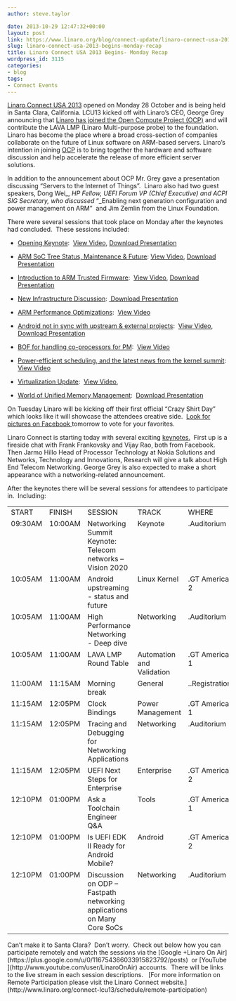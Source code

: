 ```yaml
---
author: steve.taylor

date: 2013-10-29 12:47:32+00:00
layout: post
link: https://www.linaro.org/blog/connect-update/linaro-connect-usa-2013-begins-monday-recap/
slug: linaro-connect-usa-2013-begins-monday-recap
title: Linaro Connect USA 2013 Begins- Monday Recap
wordpress_id: 3115
categories:
- blog
tags:
- Connect Events
---
```


[Linaro Connect USA 2013](http://www.linaro.org/connect-lcu13) opened on Monday 28 October and is being held in Santa Clara, California. LCU13 kicked off with Linaro’s CEO, George Grey announcing that [Linaro has joined the Open Compute Project (OCP)](http://www.linaro.org/news/linaro-brings-open-source-test-platform-to-open-compute-project/en/) and will contribute the LAVA LMP (Linaro Multi-purpose probe) to the foundation.  Linaro has become the place where a broad cross-section of companies collaborate on the future of Linux software on ARM-based servers. Linaro’s intention in joining [OCP](http://www.opencompute.org/) is to bring together the hardware and software discussion and help accelerate the release of more efficient server solutions. 

In addition to the announcement about OCP Mr. Grey gave a presentation discussing “Servers to the Internet of Things”.  Linaro also had two guest speakers, Dong Wei_, _HP Fellow, UEFI Forum VP (Chief Executive) and ACPI SIG Secretary, who discussed_ “_Enabling next generation configuration and power management on ARM”  and Jim Zemlin from the Linux Foundation.

There were several sessions that took place on Monday after the keynotes had concluded.  These sessions included:




  * [Opening Keynote](http://lcu-13.zerista.com/event/member/85091):  [View Video](http://www.youtube.com/watch?v=CgdK-1WTJvc), [Download Presentation](http://people.linaro.org/linaro-connect/lcu13/presentations/LCU13%2016-9.pdf)


  * [ARM SoC Tree Status, Maintenance & Future](http://lcu-13.zerista.com/event/member/85092): [View Video](http://www.youtube.com/watch?v=i00ypb7SzNI), [Download Presentation](http://people.linaro.org/linaro-connect/lcu13/presentations/ARM%20SoC%20Tree%20Status,%20Maintenance%20&%20Future.pdf)


  * [Introduction to ARM Trusted Firmware](http://lcu-13.zerista.com/event/member/85121):  [View Video](http://www.youtube.com/watch?v=q32BEMMxmfw), [Download Presentation](http://people.linaro.org/linaro-connect/lcu13/presentations/ARM%20Trusted%20Firmare%20for%20ARMv8-A.LCU13.pdf)


  * [New Infrastructure Discussion](http://lcu-13.zerista.com/event/member/85093): [ Download Presentation](http://www.linaro.org/documents/download/c3e4f72d73a202dc7d981db49339377a5269a69597732)


  * [ARM Performance Optimizations](http://lcu-13.zerista.com/event/member/85096):  [View Video](http://www.youtube.com/watch?v=1JNFmOgqL_w)


  * [Android not in sync with upstream & external projects](http://lcu-13.zerista.com/event/member/85097):  [View Video](http://www.youtube.com/watch?v=tgVmianNZrQ), [Download Presentation](http://www.linaro.org/documents/download/e3e544f0767b94f4d8b122d7209463f75269c9e55f388)           


  * [BOF for handling co-processors for PM](http://lcu-13.zerista.com/event/member/85098):  [View Video](http://www.youtube.com/watch?v=GSewe9ZsYdc)


  * [Power-efficient scheduling, and the latest news from the kernel summit](http://lcu-13.zerista.com/event/member/85099):  [View Video](http://www.youtube.com/watch?v=1_Og7sc8r3U)


  * [Virtualization Update](http://lcu-13.zerista.com/event/member/85101):  [View Video](http://www.youtube.com/watch?v=jIe9ruvHUNY),        


  * [World of Unified Memory Management](http://lcu-13.zerista.com/event/member/85100):  [Download Presentation](http://www.linaro.org/documents/download/ff468a1ebd372b9d5a8f63c3e82142b85269a3d0aded3)


On Tuesday Linaro will be kicking off their first official “Crazy Shirt Day” which looks like it will showcase the attendees creative side.  [Look for pictures on Facebook ](https://www.facebook.com/media/set/?set=a.651333068221919.1073741827.155974581091106&type=1)tomorrow to vote for your favorites.

Linaro Connect is starting today with several exciting [keynotes.](http://www.linaro.org/connect-lcu13/schedule/keynote-speakers-at-lcu13)  First up is a fireside chat with Frank Frankovsky and Vijay Rao, both from Facebook.  Then Jarmo Hillo Head of Processor Technology at Nokia Solutions and Networks, Technology and Innovations, Research will give a talk about High End Telecom Networking. George Grey is also expected to make a short appearance with a networking-related announcement.

After the keynotes there will be several sessions for attendees to participate in.  Including:
<table cellpadding="0" cellspacing="0" border="0" >
<tbody >
<tr >

<td >START
</td>

<td >FINISH
</td>

<td >SESSION
</td>

<td >TRACK
</td>

<td >WHERE
</td>
</tr>
<tr >

<td valign="top" >09:30AM
</td>

<td valign="top" >10:00AM
</td>

<td width="277" valign="top" >Networking Summit Keynote: Telecom networks – Vision 2020
</td>

<td valign="top" >Keynote
</td>

<td valign="top" >.Auditorium
</td>
</tr>
<tr >

<td valign="top" >10:05AM
</td>

<td valign="top" >11:00AM
</td>

<td width="277" valign="top" >Android upstreaming - status and future
</td>

<td valign="top" >Linux Kernel
</td>

<td valign="top" >.GT America 2
</td>
</tr>
<tr >

<td valign="top" >10:05AM
</td>

<td valign="top" >11:00AM
</td>

<td width="277" valign="top" >High Performance Networking - Deep dive
</td>

<td valign="top" >Networking
</td>

<td valign="top" >.Auditorium
</td>
</tr>
<tr >

<td valign="top" >10:05AM
</td>

<td valign="top" >11:00AM
</td>

<td width="277" valign="top" >LAVA LMP Round Table
</td>

<td valign="top" >Automation and Validation
</td>

<td valign="top" >.GT America 1
</td>
</tr>
<tr >

<td valign="top" >11:00AM
</td>

<td valign="top" >11:15AM
</td>

<td width="277" valign="top" >Morning break
</td>

<td valign="top" >General
</td>

<td valign="top" >..Registration
</td>
</tr>
<tr >

<td valign="top" >11:15AM
</td>

<td valign="top" >12:05PM
</td>

<td width="277" valign="top" >Clock Bindings
</td>

<td valign="top" >Power Management
</td>

<td valign="top" >.GT America 1
</td>
</tr>
<tr >

<td valign="top" >11:15AM
</td>

<td valign="top" >12:05PM
</td>

<td width="277" valign="top" >Tracing and Debugging for Networking Applications
</td>

<td valign="top" >Networking
</td>

<td valign="top" >.Auditorium
</td>
</tr>
<tr >

<td valign="top" >11:15AM
</td>

<td valign="top" >12:05PM
</td>

<td width="277" valign="top" >UEFI Next Steps for Enterprise
</td>

<td valign="top" >Enterprise
</td>

<td valign="top" >.GT America 2
</td>
</tr>
<tr >

<td valign="top" >12:10PM
</td>

<td valign="top" >01:00PM
</td>

<td width="277" valign="top" >Ask a Toolchain Engineer Q&A
</td>

<td valign="top" >Tools
</td>

<td valign="top" >.GT America 1
</td>
</tr>
<tr >

<td valign="top" >12:10PM
</td>

<td valign="top" >01:00PM
</td>

<td width="277" valign="top" >Is UEFI EDK II Ready for Android Mobile?
</td>

<td valign="top" >Android
</td>

<td valign="top" >.GT America 2
</td>
</tr>
<tr >

<td valign="top" >12:10PM
</td>

<td valign="top" >01:00PM
</td>

<td width="277" valign="top" >Discussion on ODP – Fastpath networking applications on Many Core SoCs
</td>

<td valign="top" >Networking
</td>

<td valign="top" >.Auditorium
</td>
</tr>
</tbody>
</table>
Can’t make it to Santa Clara?  Don’t worry.  Check out below how you can participate remotely and watch the sessions via the [Google +Linaro On Air](https://plus.google.com/u/0/116754366033915823792/posts)  or [YouTube](http://www.youtube.com/user/LinaroOnAir) accounts.  There will be links to the live stream in each session descriptions.   [For more information on Remote Participation please visit the Linaro Connect website.](http://www.linaro.org/connect-lcu13/schedule/remote-participation)

 
